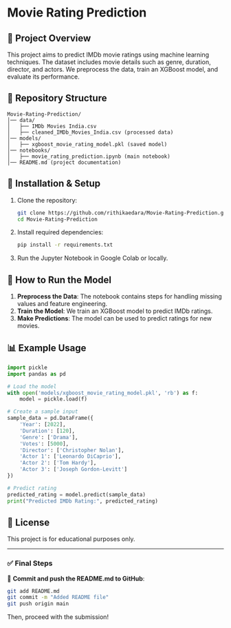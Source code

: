 # Movie Rating Prediction

## 📌 Project Overview
This project aims to predict IMDb movie ratings using machine learning techniques. The dataset includes movie details such as genre, duration, director, and actors. We preprocess the data, train an XGBoost model, and evaluate its performance.

## 📂 Repository Structure
```
Movie-Rating-Prediction/
│── data/
│   ├── IMDb Movies India.csv
│   ├── cleaned_IMDb_Movies_India.csv (processed data)
│── models/
│   ├── xgboost_movie_rating_model.pkl (saved model)
│── notebooks/
│   ├── movie_rating_prediction.ipynb (main notebook)
│── README.md (project documentation)
```

## 🔧 Installation & Setup
1. Clone the repository:
   ```bash
   git clone https://github.com/rithikaedara/Movie-Rating-Prediction.git
   cd Movie-Rating-Prediction
   ```
2. Install required dependencies:
   ```bash
   pip install -r requirements.txt
   ```
3. Run the Jupyter Notebook in Google Colab or locally.

## 🚀 How to Run the Model
1. **Preprocess the Data**: The notebook contains steps for handling missing values and feature engineering.
2. **Train the Model**: We train an XGBoost model to predict IMDb ratings.
3. **Make Predictions**: The model can be used to predict ratings for new movies.

## 📊 Example Usage
```python
import pickle
import pandas as pd

# Load the model
with open('models/xgboost_movie_rating_model.pkl', 'rb') as f:
    model = pickle.load(f)

# Create a sample input
sample_data = pd.DataFrame({
    'Year': [2022],
    'Duration': [120],
    'Genre': ['Drama'],
    'Votes': [5000],
    'Director': ['Christopher Nolan'],
    'Actor 1': ['Leonardo DiCaprio'],
    'Actor 2': ['Tom Hardy'],
    'Actor 3': ['Joseph Gordon-Levitt']
})

# Predict rating
predicted_rating = model.predict(sample_data)
print("Predicted IMDb Rating:", predicted_rating)
```

## 📜 License
This project is for educational purposes only.

---
### ✅ Final Steps
📌 **Commit and push the README.md to GitHub**:
```bash
git add README.md
git commit -m "Added README file"
git push origin main
```
Then, proceed with the submission!


